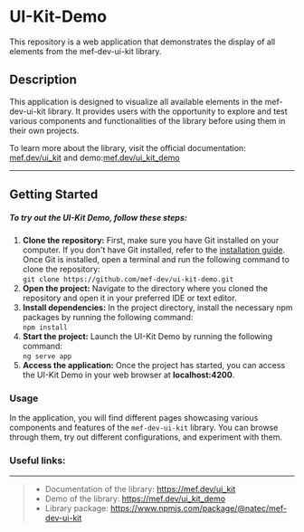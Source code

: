 # UI-Kit-Demo
This repository is a web application that demonstrates the display of all elements from the mef-dev-ui-kit library.

## Description

This application is designed to visualize all available elements in the mef-dev-ui-kit library. It provides users with the opportunity to explore and test various components and functionalities of the library before using them in their own projects.

To learn more about the library, visit the official documentation: [mef.dev/ui_kit](https://mef.dev/ui_kit/index.html "mef-dev-ui-kit") and demo:[mef.dev/ui_kit_demo](https://mef.dev/ui_kit_demo "mef-dev-ui-kit-demo")
___

## Getting Started
##### To try out the UI-Kit Demo, follow these steps:
1. **Clone the repository:** First, make sure you have Git installed on your computer. If you don't have Git installed, refer to the [installation guide](https://github.com/git-guides/install-git "Git install guide"). Once Git is installed, open a terminal and run the following command to clone the repository:</br>
  `git clone https://github.com/mef-dev/ui-kit-demo.git`
2. **Open the project:** Navigate to the directory where you cloned the repository and open it in your preferred IDE or text editor.
3. **Install dependencies:** In the project directory, install the necessary npm packages by running the following command:</br>
    `npm install`
4. **Start the project:** Launch the UI-Kit Demo by running the following command:</br>
    `ng serve app`
5. **Access the application:** Once the project has started, you can access the UI-Kit Demo in your web browser at **localhost:4200**.
   
### Usage
In the application, you will find different pages showcasing various components and features of the `mef-dev-ui-kit` library. You can browse through them, try out different configurations, and experiment with them.

### Useful links:   
___
  > * Documentation of the library: https://mef.dev/ui_kit
  > * Demo of the library: https://mef.dev/ui_kit_demo
  > * Library package: https://www.npmjs.com/package/@natec/mef-dev-ui-kit
